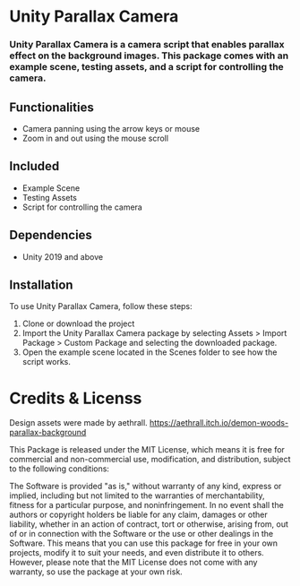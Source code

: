 # Unity Parallax Camera #
### Unity Parallax Camera is a camera script that enables parallax effect on the background images. This package comes with an example scene, testing assets, and a script for controlling the camera. ###

## Functionalities ##
* Camera panning using the arrow keys or mouse
* Zoom in and out using the mouse scroll

## Included ## 
* Example Scene
* Testing Assets
* Script for controlling the camera

## Dependencies ## 
* Unity 2019 and above

## Installation ## 
To use Unity Parallax Camera, follow these steps:
1. Clone or download the project
2. Import the Unity Parallax Camera package by selecting Assets > Import Package > Custom Package and selecting the downloaded package.
3. Open the example scene located in the Scenes folder to see how the script works.

# Credits & Licenss #
Design assets were made by aethrall.
https://aethrall.itch.io/demon-woods-parallax-background

This Package is released under the MIT License, which means it is free for commercial and non-commercial use, modification, and distribution, subject to the following conditions:

The Software is provided "as is," without warranty of any kind, express or implied, including but not limited to the warranties of merchantability, fitness for a particular purpose, and noninfringement. In no event shall the authors or copyright holders be liable for any claim, damages or other liability, whether in an action of contract, tort or otherwise, arising from, out of or in connection with the Software or the use or other dealings in the Software. This means that you can use this package for free in your own projects, modify it to suit your needs, and even distribute it to others. However, please note that the MIT License does not come with any warranty, so use the package at your own risk.
